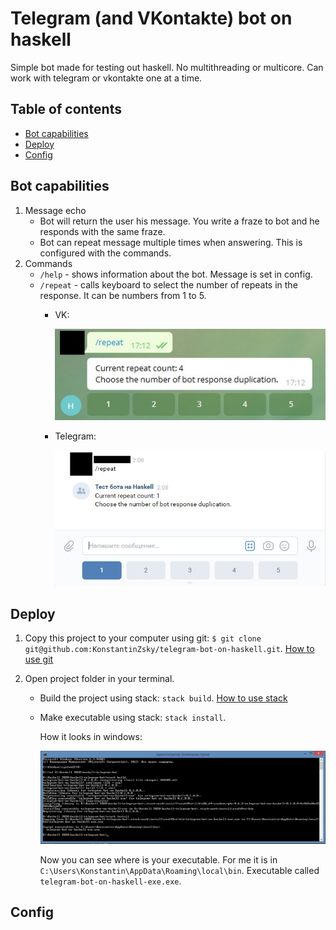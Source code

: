 # Telegram (and VKontakte) bot on haskell

Simple bot made for testing out haskell. No multithreading or multicore. Can work with telegram or vkontakte one at a time.

## Table of сontents
- [Bot capabilities](https://github.com/KonstantinZsky/telegram-bot-on-haskell/blob/master/README.md#bot-capabilities)
- [Deploy](https://github.com/KonstantinZsky/telegram-bot-on-haskell/blob/master/README.md#deploy)
- [Config](https://github.com/KonstantinZsky/telegram-bot-on-haskell/blob/master/README.md#config)

## Bot capabilities

1. Message echo
   - Bot will return the user his message. You write a fraze to bot and he responds with the same fraze.
   - Bot can repeat message multiple times when answering. This is configured with the commands.
2. Commands
   - `/help` - shows information about the bot. Message is set in config.
   - `/repeat` - calls keyboard to select the number of repeats in the response. It can be numbers from 1 to 5.
     - VK:
     
         <img src="readme%20images/Repeat_Telegram.jpg" width="500" >
     
     - Telegram:
     
         <img src="readme%20images/Repeat_VK.jpg" width="500" >

## Deploy

1. Copy this project to your computer using git: `$ git clone git@github.com:KonstantinZsky/telegram-bot-on-haskell.git`. [How to use git](https://git-scm.com/book/en/v2) 

2. Open project folder in your terminal. 
   - Build the project using stack: `stack build`. [How to use stack](https://docs.haskellstack.org/en/stable/GUIDE/)
   - Make executable using stack: `stack install`.

      How it looks in windows:

      <img src="readme%20images/Stack_install.jpg" >

      Now you can see where is your executable. For me it is in `C:\Users\Konstantin\AppData\Roaming\local\bin`. Executable called `telegram-bot-on-haskell-exe.exe`.


## Config
